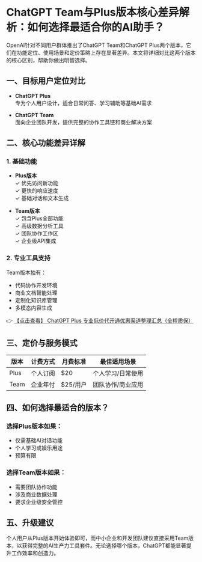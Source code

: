 # ChatGPT Team与Plus版本核心差异解析：如何选择最适合你的AI助手？

OpenAI针对不同用户群体推出了ChatGPT Team和ChatGPT Plus两个版本，它们在功能定位、使用场景和定价策略上存在显著差异。本文将详细对比这两个版本的核心区别，帮助你做出明智选择。

## 一、目标用户定位对比

- **ChatGPT Plus**  
  专为个人用户设计，适合日常问答、学习辅助等基础AI需求

- **ChatGPT Team**  
  面向企业团队开发，提供完整的协作工具链和商业解决方案

## 二、核心功能差异详解

### 1. 基础功能
- **Plus版本**  
  ✓ 优先访问新功能  
  ✓ 更快的响应速度  
  ✓ 基础对话和文本生成

- **Team版本**  
  ✓ 包含Plus全部功能  
  ✓ 高级数据分析工具  
  ✓ 团队协作工作区  
  ✓ 企业级API集成

### 2. 专业工具支持
Team版本独有：
- 代码协作开发环境
- 商业文档智能处理
- 定制化知识库管理
- 多模态内容生成

👉 [【点击查看】 ChatGPT Plus 专业低价代开通优惠渠道整理汇总（全程质保）](https://bit.ly/DaiKai)

## 三、定价与服务模式

| 版本       | 计费方式    | 月费标准  | 最佳适用场景       |
|------------|------------|----------|------------------|
| Plus       | 个人订阅   | $20      | 个人学习/日常使用 |
| Team       | 企业年付   | $25/用户 | 团队协作/商业应用 |

## 四、如何选择最适合的版本？

### 选择Plus版本如果：
- 仅需基础AI对话功能
- 个人学习或娱乐用途
- 预算有限

### 选择Team版本如果：
- 需要团队协作功能
- 涉及商业数据处理
- 要求企业级安全管控

## 五、升级建议

个人用户从Plus版本开始体验即可，而中小企业和开发团队建议直接采用Team版本，以获得完整的AI生产力工具套件。无论选择哪个版本，ChatGPT都能显著提升工作效率和创造力。